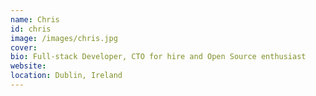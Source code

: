 ```yaml
---
name: Chris
id: chris
image: /images/chris.jpg
cover:
bio: Full-stack Developer, CTO for hire and Open Source enthusiast
website:
location: Dublin, Ireland
---
```

